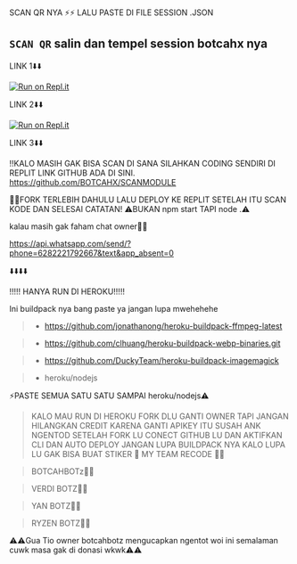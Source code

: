 SCAN QR NYA ⚡⚡ LALU PASTE DI FILE SESSION .JSON
## `SCAN QR` salin dan tempel session botcahx nya

LINK 1⬇️⬇️

[![Run on Repl.it](https://repl.it/badge/github/quiec/whatsAlfa)](https://replit.com/@tioclkp02/SCANMODULE-3#index.js)

 LINK 2⬇️⬇️
 
[![Run on Repl.it](https://repl.it/badge/github/quiec/whatsAlfa)](https://replit.com/@tioclkp02/SCANMODULE-3?v=1)

LINK 3⬇️⬇️

!!KALO MASIH GAK BISA SCAN DI SANA SILAHKAN CODING SENDIRI DI REPLIT LINK GITHUB ADA DI SINI.
 https://github.com/BOTCAHX/SCANMODULE

👨‍💻FORK TERLEBIH DAHULU LALU DEPLOY KE REPLIT SETELAH ITU SCAN KODE DAN SELESAI 
CATATAN!
 ⚠️BUKAN npm start TAPI node .⚠️

 kalau masih gak faham chat owner👨‍💻

https://api.whatsapp.com/send/?phone=6282221792667&text&app_absent=0


⬇️⬇️⬇️⬇️

!!!!! HANYA RUN DI HEROKU!!!!!

Ini buildpack nya bang paste ya jangan lupa mwehehehe


>-   https://github.com/jonathanong/heroku-buildpack-ffmpeg-latest

>-   https://github.com/clhuang/heroku-buildpack-webp-binaries.git

>-   https://github.com/DuckyTeam/heroku-buildpack-imagemagick

>-   heroku/nodejs



⚡PASTE SEMUA SATU SATU SAMPAI heroku/nodejs⚠️


>KALO MAU RUN DI HEROKU FORK DLU GANTI OWNER TAPI JANGAN HILANGKAN CREDIT KARENA GANTI APIKEY ITU SUSAH ANK NGENTOD
>SETELAH FORK LU CONECT GITHUB LU DAN AKTIFKAN CLI DAN AUTO DEPLOY JANGAN LUPA BUILDPACK NYA KALO LUPA LU GAK BISA BUAT STIKER
🗿
MY TEAM RECODE 👨‍💻

> BOTCAHBOTz👨‍💻

>VERDI BOTZ👨‍💻

>YAN BOTZ👨‍💻

>RYZEN BOTZ👨‍💻


⚠️⚠️Gua Tio owner botcahbotz mengucapkan ngentot woi ini semalaman cuwk masa gak di donasi wkwk⚠️⚠️

